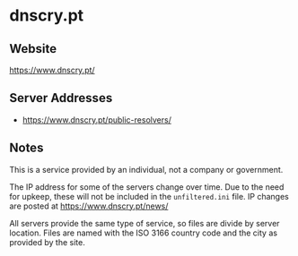 # dnscry.pt

## Website
https://www.dnscry.pt/

## Server Addresses
- https://www.dnscry.pt/public-resolvers/

## Notes
This is a service provided by an individual, not a company or government.

The IP address for some of the servers change over time. Due to the need for 
upkeep, these will not be included in the `unfiltered.ini` file. IP changes are
posted at https://www.dnscry.pt/news/

All servers provide the same type of service, so files are divide by server
location. Files are named with the ISO 3166 country code and the city as
provided by the site.